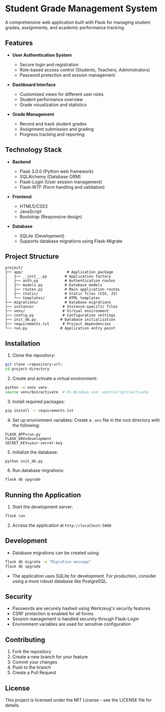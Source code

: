 # Student Grade Management System

A comprehensive web application built with Flask for managing student grades, assignments, and academic performance tracking.

## Features

- **User Authentication System**
  - Secure login and registration
  - Role-based access control (Students, Teachers, Administrators)
  - Password protection and session management

- **Dashboard Interface**
  - Customized views for different user roles
  - Student performance overview
  - Grade visualization and statistics

- **Grade Management**
  - Record and track student grades
  - Assignment submission and grading
  - Progress tracking and reporting

## Technology Stack

- **Backend**
  - Flask 3.0.0 (Python web framework)
  - SQLAlchemy (Database ORM)
  - Flask-Login (User session management)
  - Flask-WTF (Form handling and validation)

- **Frontend**
  - HTML5/CSS3
  - JavaScript
  - Bootstrap (Responsive design)

- **Database**
  - SQLite (Development)
  - Supports database migrations using Flask-Migrate

## Project Structure

```
project/
├── app/                    # Application package
│   ├── __init__.py        # Application factory
│   ├── auth.py            # Authentication routes
│   ├── models.py          # Database models
│   ├── routes.py          # Main application routes
│   ├── static/            # Static files (CSS, JS)
│   └── templates/         # HTML templates
├── migrations/            # Database migrations
├── instance/             # Instance-specific files
├── venv/                 # Virtual environment
├── config.py             # Configuration settings
├── init_db.py           # Database initialization
├── requirements.txt      # Project dependencies
└── run.py               # Application entry point
```

## Installation

1. Clone the repository:
```bash
git clone <repository-url>
cd project-directory
```

2. Create and activate a virtual environment:
```bash
python -m venv venv
source venv/bin/activate  # On Windows use: venv\Scripts\activate
```

3. Install required packages:
```bash
pip install -r requirements.txt
```

4. Set up environment variables:
Create a `.env` file in the root directory with the following:
```
FLASK_APP=run.py
FLASK_ENV=development
SECRET_KEY=your-secret-key
```

5. Initialize the database:
```bash
python init_db.py
```

6. Run database migrations:
```bash
flask db upgrade
```

## Running the Application

1. Start the development server:
```bash
flask run
```

2. Access the application at `http://localhost:5000`

## Development

- Database migrations can be created using:
```bash
flask db migrate -m "Migration message"
flask db upgrade
```

- The application uses SQLite for development. For production, consider using a more robust database like PostgreSQL.

## Security

- Passwords are securely hashed using Werkzeug's security features
- CSRF protection is enabled for all forms
- Session management is handled securely through Flask-Login
- Environment variables are used for sensitive configuration

## Contributing

1. Fork the repository
2. Create a new branch for your feature
3. Commit your changes
4. Push to the branch
5. Create a Pull Request

## License

This project is licensed under the MIT License - see the LICENSE file for details.
